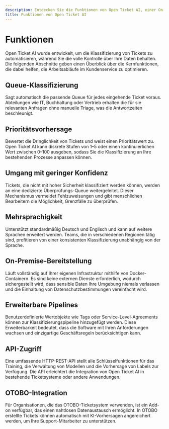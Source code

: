 ```yaml
---
description: Entdecken Sie die Funktionen von Open Ticket AI, einer On-Premise-Lösung zur automatisierten Ticket-Klassifizierung. Sagen Sie automatisch Queues und Prioritäten voraus, integrieren Sie die Lösung über eine REST-API und wahren Sie die volle Datenhoheit durch Mehrsprachigkeit.
title: Funktionen von Open Ticket AI
---
```

# Funktionen

Open Ticket AI wurde entwickelt, um die Klassifizierung von Tickets zu automatisieren, während Sie die volle Kontrolle über Ihre Daten behalten. Die folgenden Abschnitte geben einen Überblick über die Kernfunktionen, die dabei helfen, die Arbeitsabläufe im Kundenservice zu optimieren.

## Queue-Klassifizierung
Sagt automatisch die passende Queue für jedes eingehende Ticket voraus. Abteilungen wie IT, Buchhaltung oder Vertrieb erhalten die für sie relevanten Anfragen ohne manuelle Triage, was die Antwortzeiten beschleunigt.

## Prioritätsvorhersage
Bewertet die Dringlichkeit von Tickets und weist einen Prioritätswert zu. Open Ticket AI kann diskrete Stufen von 1–5 oder einen kontinuierlichen Wert zwischen 0–100 ausgeben, sodass Sie die Klassifizierung an Ihre bestehenden Prozesse anpassen können.

## Umgang mit geringer Konfidenz
Tickets, die nicht mit hoher Sicherheit klassifiziert werden können, werden an eine dedizierte Überprüfungs-Queue weitergeleitet. Dieser Mechanismus vermeidet Fehlzuweisungen und gibt menschlichen Bearbeitern die Möglichkeit, Grenzfälle zu überprüfen.

## Mehrsprachigkeit
Unterstützt standardmäßig Deutsch und Englisch und kann auf weitere Sprachen erweitert werden. Teams, die in verschiedenen Regionen tätig sind, profitieren von einer konsistenten Klassifizierung unabhängig von der Sprache.

## On-Premise-Bereitstellung
Läuft vollständig auf Ihrer eigenen Infrastruktur mithilfe von Docker-Containern. Es sind keine externen Dienste erforderlich, wodurch sichergestellt wird, dass sensible Daten Ihre Umgebung niemals verlassen und die Einhaltung von Datenschutzbestimmungen vereinfacht wird.

## Erweiterbare Pipelines
Benutzerdefinierte Wertobjekte wie Tags oder Service-Level-Agreements können zur Klassifizierungspipeline hinzugefügt werden. Diese Erweiterbarkeit bedeutet, dass die Software mit Ihren Anforderungen wachsen und einzigartige Geschäftsregeln berücksichtigen kann.

## API-Zugriff
Eine umfassende HTTP-REST-API stellt alle Schlüsselfunktionen für das Training, die Verwaltung von Modellen und die Vorhersage von Labels zur Verfügung. Die API erleichtert die Integration von Open Ticket AI in bestehende Ticketsysteme oder andere Anwendungen.

## OTOBO-Integration
Für Organisationen, die das OTOBO-Ticketsystem verwenden, ist ein Add-on verfügbar, das einen nahtlosen Datenaustausch ermöglicht. In OTOBO erstellte Tickets können automatisch mit KI-Vorhersagen angereichert werden, um Ihre Support-Mitarbeiter zu unterstützen.